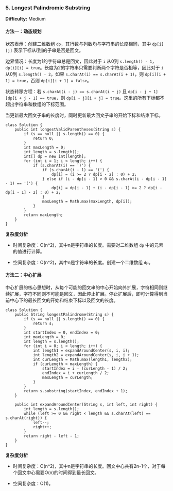 ### 5. Longest Palindromic Substring

**Difficulty:** Medium

#### 方法一：动态规划

状态表示：创建二维数组 `dp`，其行数与列数均与字符串的长度相同，其中 `dp[i][j]` 表示下标从i到j的子串是否是回文。

边界情况：长度为1的字符串总是回文，因此对于 `i` 从0到 `s.length() - 1`，`dp[i][i] = true`。长度为2的字符串只需要判断两个字符是否相等，因此对于 `i` 从0到 `s.length() - 2`，如果 `s.charAt(i) == s.charAt(i + 1)`，则 `dp[i][i + 1] = true`，否则 `dp[i][i + 1] = false`。

状态转移方程：若 `s.charAt(i - j) == s.charAt(i + j)` 且 `dp[i - j + 1][dp[i + j - 1] == true`，则 `dp[i - j][i + j] = true`。这里的所有下标都不超出字符串和数组的下标范围。

当更新最大回文子串的长度时，同时更新最大回文子串的开始下标和结束下标。

```
class Solution {
    public int longestValidParentheses(String s) {
        if (s == null || s.length() == 0) {
            return 0;
        }
        int maxLength = 0;
        int length = s.length();
        int[] dp = new int[length];
        for (int i = 1; i < length; i++) {
            if (s.charAt(i) == ')') {
                if (s.charAt(i - 1) == '(') {
                    dp[i] = (i >= 2 ? dp[i - 2] : 0) + 2;
                } else if (i - dp[i - 1] > 0 && s.charAt(i - dp[i - 1] - 1) == '(') {
                    dp[i] = dp[i - 1] + (i - dp[i - 1] >= 2 ? dp[i - dp[i - 1] - 2] : 0) + 2;
                }
                maxLength = Math.max(maxLength, dp[i]);
            }
        }
        return maxLength;
    }
}
```

**复杂度分析**

- 时间复杂度：O(n^2)，其中n是字符串的长度。需要对二维数组 `dp` 中的元素的值进行计算。

- 空间复杂度：O(n^2)，其中n是字符串的长度。创建一个二维数组 `dp`。

#### 方法二：中心扩展

中心扩展的核心思想时，从每个可能的回文串的中心开始向外扩展，字符相同则继续扩展，字符不同则不可能是回文，因此停止扩展。停止扩展后，即可计算得到当前中心下的最长回文的开始和结束下标以及回文的长度。

```
class Solution {
    public String longestPalindrome(String s) {
        if (s == null || s.length() == 0) {
            return s;
        }
        int startIndex = 0, endIndex = 0;
        int maxLength = 0;
        int length = s.length();
        for (int i = 0; i < length; i++) {
            int length1 = expandAroundCenter(s, i, i);
            int length2 = expandAroundCenter(s, i, i + 1);
            int curLength = Math.max(length1, length2);
            if (curLength > maxLength) {
                startIndex = i - (curLength - 1) / 2;
                endIndex = i + curLength / 2;
                maxLength = curLength;
            }
        }
        return s.substring(startIndex, endIndex + 1);
    }

    public int expandAroundCenter(String s, int left, int right) {
        int length = s.length();
        while (left >= 0 && right < length && s.charAt(left) == s.charAt(right)) {
            left--;
            right++;
        }
        return right - left - 1;
    }
}
```

**复杂度分析**

- 时间复杂度：O(n^2)，其中n是字符串的长度。回文中心共有2n-1个，对于每个回文中心需要O(n)的时间得到最长回文。

- 空间复杂度：O(1)。
